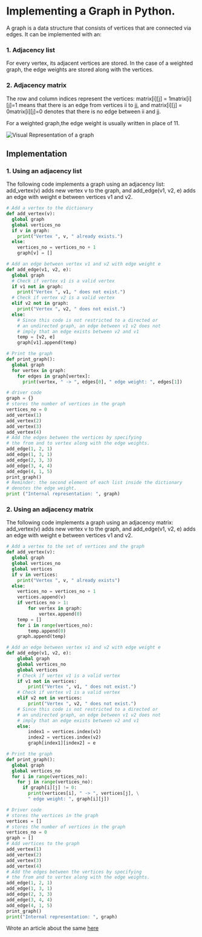 # Implementing a Graph in Python. 


A graph is a data structure that consists of vertices that are connected ​via edges. It can be implemented with an:


### 1. Adjacency list

For every vertex, its adjacent vertices are stored. In the case of a weighted graph, the edge weights are stored along with the vertices.​


### 2. Adjacency matrix

The row and column indices represent the vertices: matrix[i][j] = 1matrix[i][j]=1 means that there is an edge from vertices ii to jj, and matrix[i][j] = 0matrix[i][j]=0 denotes that there is no edge between ii and jj. 

For a weighted graph,the edge weight is usually written in place of 11. 


![Visual Representation of a graph](https://github.com/LuxTechAcademy/Graph-in-Python/blob/main/download.png "Title")


## Implementation

### 1. Using an adjacency list
The following code implements a graph using an adjacency list: add_vertex(v) adds new vertex v to the graph, and add_edge(v1, v2, e) adds an edge with weight e between vertices v1 and v2.

~~~python 
# Add a vertex to the dictionary
def add_vertex(v):
  global graph
  global vertices_no
  if v in graph:
    print("Vertex ", v, " already exists.")
  else:
    vertices_no = vertices_no + 1
    graph[v] = []

# Add an edge between vertex v1 and v2 with edge weight e
def add_edge(v1, v2, e):
  global graph
  # Check if vertex v1 is a valid vertex
  if v1 not in graph:
    print("Vertex ", v1, " does not exist.")
  # Check if vertex v2 is a valid vertex
  elif v2 not in graph:
    print("Vertex ", v2, " does not exist.")
  else:
    # Since this code is not restricted to a directed or 
    # an undirected graph, an edge between v1 v2 does not
    # imply that an edge exists between v2 and v1
    temp = [v2, e]
    graph[v1].append(temp)

# Print the graph
def print_graph():
  global graph
  for vertex in graph:
    for edges in graph[vertex]:
      print(vertex, " -> ", edges[0], " edge weight: ", edges[1])

# driver code
graph = {}
# stores the number of vertices in the graph
vertices_no = 0
add_vertex(1)
add_vertex(2)
add_vertex(3)
add_vertex(4)
# Add the edges between the vertices by specifying
# the from and to vertex along with the edge weights.
add_edge(1, 2, 1)
add_edge(1, 3, 1)
add_edge(2, 3, 3)
add_edge(3, 4, 4)
add_edge(4, 1, 5)
print_graph()
# Reminder: the second element of each list inside the dictionary
# denotes the edge weight.
print ("Internal representation: ", graph)
~~~




### 2. Using an adjacency matrix


The following code implements a graph using an adjacency matrix: add_vertex(v) adds new vertex v to the graph, and add_edge(v1, v2, e) adds an edge with weight e between vertices v1 and v2.

~~~python 
# Add a vertex to the set of vertices and the graph
def add_vertex(v):
  global graph
  global vertices_no
  global vertices
  if v in vertices:
    print("Vertex ", v, " already exists")
  else:
    vertices_no = vertices_no + 1
    vertices.append(v)
    if vertices_no > 1:
        for vertex in graph:
            vertex.append(0)
    temp = []
    for i in range(vertices_no):
        temp.append(0)
    graph.append(temp)

# Add an edge between vertex v1 and v2 with edge weight e
def add_edge(v1, v2, e):
    global graph
    global vertices_no
    global vertices
    # Check if vertex v1 is a valid vertex
    if v1 not in vertices:
        print("Vertex ", v1, " does not exist.")
    # Check if vertex v1 is a valid vertex
    elif v2 not in vertices:
        print("Vertex ", v2, " does not exist.")
    # Since this code is not restricted to a directed or 
    # an undirected graph, an edge between v1 v2 does not
    # imply that an edge exists between v2 and v1
    else:
        index1 = vertices.index(v1)
        index2 = vertices.index(v2)
        graph[index1][index2] = e

# Print the graph
def print_graph():
  global graph
  global vertices_no
  for i in range(vertices_no):
    for j in range(vertices_no):
      if graph[i][j] != 0:
        print(vertices[i], " -> ", vertices[j], \
        " edge weight: ", graph[i][j])

# Driver code        
# stores the vertices in the graph
vertices = []
# stores the number of vertices in the graph
vertices_no = 0
graph = []
# Add vertices to the graph
add_vertex(1)
add_vertex(2)
add_vertex(3)
add_vertex(4)
# Add the edges between the vertices by specifying
# the from and to vertex along with the edge weights.
add_edge(1, 2, 1)
add_edge(1, 3, 1)
add_edge(2, 3, 3)
add_edge(3, 4, 4)
add_edge(4, 1, 5)
print_graph()
print("Internal representation: ", graph) 
~~~

Wrote an article about the same [here](https://dev.to/grayhat/how-to-implement-a-graph-in-python-432o)

